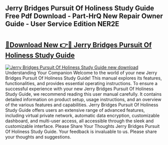 ## Jerry Bridges Pursuit Of Holiness Study Guide Free Pdf Download - Part-HrQ New Repair Owner Guide - User Service Edition NER2E

# <h2><a href="http://bc47667.oget.top/?id=Jerry+Bridges+Pursuit+Of+Holiness+Study+Guide">🔗Download New 👉🔴 Jerry Bridges Pursuit Of Holiness Study Guide</a></h2>

[![Jerry Bridges Pursuit Of Holiness Study Guide new download](https://i.imgur.com/5g1atiW.png)](http://bc47667.oget.top/?id=Jerry+Bridges+Pursuit+Of+Holiness+Study+Guide)
Understanding Your Companion Welcome to the world of your new Jerry Bridges Pursuit Of Holiness Study Guide! This manual explores its features, functionalities, and provides essential operating instructions. To ensure a successful experience with your new Jerry Bridges Pursuit Of Holiness Study Guide, we recommend reading this user manual carefully. It contains detailed information on product setup, usage instructions, and an overview of the various features and capabilities. Jerry Bridges Pursuit Of Holiness Study Guide offers users an extensive range of advanced features, including virtual private network, automatic data encryption, customizable dashboard, and multi-user access, all accessible through the sleek and customizable interface. Please Share Your Thoughts Jerry Bridges Pursuit Of Holiness Study Guide. Your feedback is invaluable to us. Please share your thoughts and suggestions.
